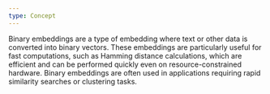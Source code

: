 ```yaml
---
type: Concept
---
```


Binary embeddings are a type of embedding where text or other data is converted into binary vectors. These embeddings are particularly useful for fast computations, such as Hamming distance calculations, which are efficient and can be performed quickly even on resource-constrained hardware. Binary embeddings are often used in applications requiring rapid similarity searches or clustering tasks.